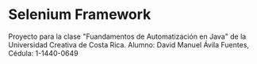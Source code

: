 # Selenium Framework
Proyecto para la clase "Fuandamentos de Automatización en Java" de la Universidad Creativa de Costa Rica. Alumno: David Manuel Ávila Fuentes, Cédula: 1-1440-0649
